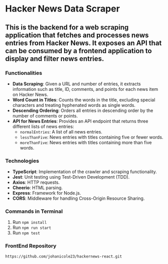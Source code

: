# Hacker News Data Scraper

## This is the backend for a web scraping application that fetches and processes news entries from Hacker News. It exposes an API that can be consumed by a frontend application to display and filter news entries.

### Functionalities
- **Data Scraping**: Given a URL and number of entries, it extracts information such as title, ID, comments, and points for each news item on Hacker News.
- **Word Count in Titles**: Counts the words in the title, excluding special characters and treating hyphenated words as single words.
- **Descending Ordering**: Orders all entries in descending order by the number of comments or points.
- **API for News Entries**: Provides an API endpoint that returns three different lists of news entries:
  - `normalEntries`: A list of all news entries.
  - `lessThanFive`: News entries with titles containing five or fewer words.
  - `moreThanFive`: News entries with titles containing more than five words.


### Technologies
- **TypeScript**: Implementation of the crawler and scraping functionality.
- **Jest**: Unit testing using Test-Driven Development (TDD).
- **Axios**: HTTP requests.
- **Cheerio**: HTML parsing.
- **Express**: Framework for Node.js.
- **CORS**: Middleware for handling Cross-Origin Resource Sharing.

### Commands in Terminal
1. Run `npm install`
2. Run `npm run start`
3. Run `npm test`

### FrontEnd Repository
`https://github.com/johanicole23/hackernews-react.git`

